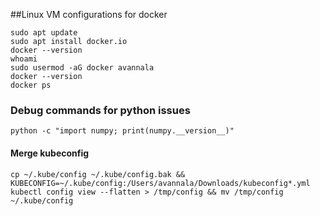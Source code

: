 ##Linux VM configurations for docker

```
sudo apt update
sudo apt install docker.io
docker --version
whoami
sudo usermod -aG docker avannala
docker --version
docker ps
```


### Debug commands for python issues
```
python -c "import numpy; print(numpy.__version__)"

```
#### Merge kubeconfig
```
cp ~/.kube/config ~/.kube/config.bak && KUBECONFIG=~/.kube/config:/Users/avannala/Downloads/kubeconfig*.yml kubectl config view --flatten > /tmp/config && mv /tmp/config ~/.kube/config
```

####
